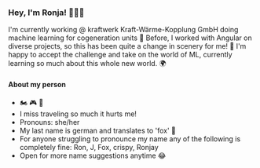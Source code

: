 
<!--
**ronjafuchs/ronjafuchs** is a ✨ _special_ ✨ repository because its `README.md` (this file) appears on your GitHub profile.

Here are some ideas to get you started:

- 🔭 I’m currently working on ...
- 🌱 I’m currently learning ...
- 👯 I’m looking to collaborate on ...
- 🤔 I’m looking for help with ...
- 💬 Ask me about ...
- 📫 How to reach me: ...
- 😄 Pronouns: ...
- ⚡ Fun fact: ...
-->

### Hey, I'm Ronja! 🙋🏻‍♀️

I'm currently working @ kraftwerk Kraft-Wärme-Kopplung GmbH doing machine learning for cogeneration units 🧡 
Before, I worked with Angular on diverse projects, so this has been quite a change in scenery for me! 🌅 
I'm happy to accept the challenge and take on the world of ML, currently learning so much about this whole new world. 🌍

#### About my person 

- 🏍 🎮 🥊
- I miss traveling so much it hurts me! 
- Pronouns: she/her
- My last name is german and translates to 'fox' 🦊
- For anyone struggling to pronounce my name any of the following is completely fine: Ron, J, Fox, crispy, Ronjay 
- Open for more name suggestions anytime 😂
